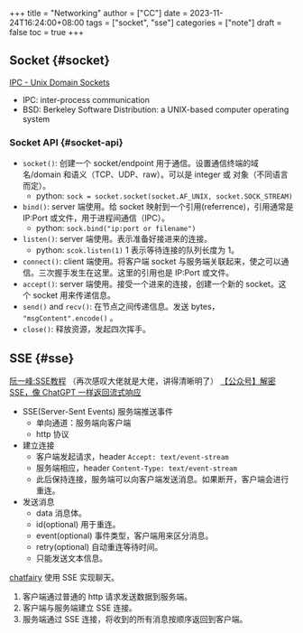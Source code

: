 +++
title = "Networking"
author = ["CC"]
date = 2023-11-24T16:24:00+08:00
tags = ["socket", "sse"]
categories = ["note"]
draft = false
toc = true
+++

## Socket {#socket}

[IPC - Unix Domain Sockets](https://goodyduru.github.io/os/2023/10/03/ipc-unix-domain-sockets.html)

-   IPC: inter-process communication
-   BSD: Berkeley Software Distribution: a UNIX-based computer operating system


### Socket API {#socket-api}

-   `socket()`: 创建一个 socket/endpoint 用于通信。设置通信终端的域名/domain 和语义（TCP、UDP、raw）。可以是 integer 或 对象（不同语言而定）。
    -   python: `sock = socket.socket(socket.AF_UNIX, socket.SOCK_STREAM)`
-   `bind()`: server 端使用。给 socket 映射到一个引用(referrence)，引用通常是 IP:Port 或文件，用于进程间通信（IPC）。
    -   python: `sock.bind("ip:port or filename")`
-   `listen()`: server 端使用。表示准备好接进来的连接。
    -   python: `scok.listen(1)` 1 表示等待连接的队列长度为 1。
-   `connect()`: client 端使用。将客户端 socket 与服务端关联起来，使之可以通信。三次握手发生在这里。这里的引用也是 IP:Port 或文件。
-   `accept()`: server 端使用。接受一个进来的连接，创建一个新的 socket。这个 socket 用来传递信息。
-   `send()` and `recv()`: 在节点之间传递信息。发送 bytes， `"msgContent".encode()` 。
-   `close()`: 释放资源，发起四次挥手。


## SSE {#sse}

[阮一峰:SSE教程](https://www.ruanyifeng.com/blog/2017/05/server-sent_events.html) （再次感叹大佬就是大佬，讲得清晰明了）
[【公众号】解密 SSE，像 ChatGPT 一样返回流式响应](https://mp.weixin.qq.com/s/YzcyKsb1Uh3OOB_WHly9SQ)

-   SSE(Server-Sent Events) 服务端推送事件
    -   单向通道：服务端向客户端
    -   http 协议
-   建立连接
    -   客户端发起请求，header `Accept: text/event-stream`
    -   服务端相应，header `Content-Type: text/event-stream`
    -   此后保持连接，服务端可以向客户端发送消息。如果断开，客户端会进行重连。
-   发送消息
    -   data 消息体。
    -   id(optional) 用于重连。
    -   event(optional) 事件类型，客户端用来区分消息。
    -   retry(optional) 自动重连等待时间。
    -   只能发送文本信息。

[chatfairy](https://github.com/yuxiaoy1/chatfairy) 使用 SSE 实现聊天。

1.  客户端通过普通的 http 请求发送数据到服务端。
2.  客户端与服务端建立 SSE 连接。
3.  服务端通过 SSE 连接，将收到的所有消息按顺序返回到客户端。
